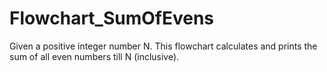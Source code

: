 # Flowchart_SumOfEvens
Given a positive integer number N. This flowchart calculates and prints the sum of all even numbers till N (inclusive).

